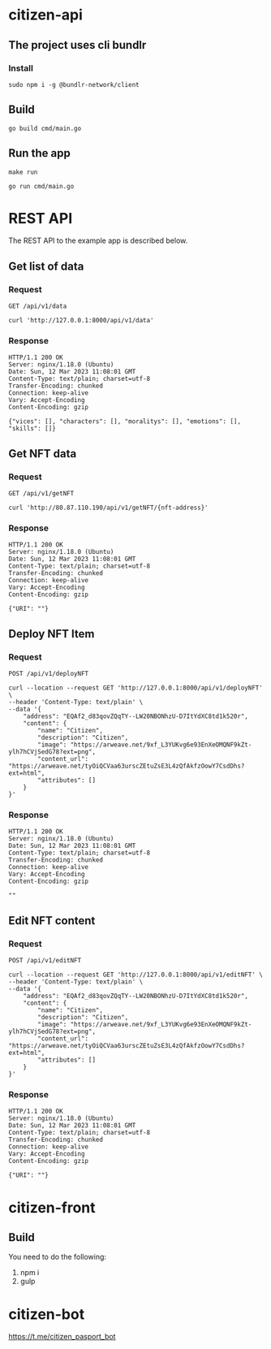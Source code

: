 # citizen-api

## The project uses cli bundlr

### Install

    sudo npm i -g @bundlr-network/client

## Build

    go build cmd/main.go

## Run the app

    make run

    go run cmd/main.go

# REST API

The REST API to the example app is described below.

## Get list of data

### Request

`GET /api/v1/data`

    curl 'http://127.0.0.1:8000/api/v1/data'

### Response
    HTTP/1.1 200 OK
    Server: nginx/1.18.0 (Ubuntu)
    Date: Sun, 12 Mar 2023 11:08:01 GMT
    Content-Type: text/plain; charset=utf-8
    Transfer-Encoding: chunked
    Connection: keep-alive
    Vary: Accept-Encoding
    Content-Encoding: gzip

    {"vices": [], "characters": [], "moralitys": [], "emotions": [], "skills": []}



## Get NFT data

### Request

`GET /api/v1/getNFT`

    curl 'http://80.87.110.190/api/v1/getNFT/{nft-address}'

### Response
    HTTP/1.1 200 OK
    Server: nginx/1.18.0 (Ubuntu)
    Date: Sun, 12 Mar 2023 11:08:01 GMT
    Content-Type: text/plain; charset=utf-8
    Transfer-Encoding: chunked
    Connection: keep-alive
    Vary: Accept-Encoding
    Content-Encoding: gzip

    {"URI": ""}


## Deploy NFT Item

### Request

`POST /api/v1/deployNFT`

    curl --location --request GET 'http://127.0.0.1:8000/api/v1/deployNFT' \
    --header 'Content-Type: text/plain' \
    --data '{
        "address": "EQAf2_d83qovZQqTY--LW20NBONhzU-D7ItYdXC8td1k520r",
        "content": {
            "name": "Citizen",
            "description": "Citizen",
            "image": "https://arweave.net/9xf_L3YUKvg6e93EnXeOMQNF9kZt-ylh7hCVjSedG78?ext=png",
            "content_url": "https://arweave.net/tyOiQCVaa63urscZEtuZsE3L4zQfAkfzOowY7CsdDhs?ext=html",
            "attributes": []
        }
    }'

### Response
    HTTP/1.1 200 OK
    Server: nginx/1.18.0 (Ubuntu)
    Date: Sun, 12 Mar 2023 11:08:01 GMT
    Content-Type: text/plain; charset=utf-8
    Transfer-Encoding: chunked
    Connection: keep-alive
    Vary: Accept-Encoding
    Content-Encoding: gzip

    ""


## Edit NFT content

### Request

`POST /api/v1/editNFT`

    curl --location --request GET 'http://127.0.0.1:8000/api/v1/editNFT' \
    --header 'Content-Type: text/plain' \
    --data '{
        "address": "EQAf2_d83qovZQqTY--LW20NBONhzU-D7ItYdXC8td1k520r",
        "content": {
            "name": "Citizen",
            "description": "Citizen",
            "image": "https://arweave.net/9xf_L3YUKvg6e93EnXeOMQNF9kZt-ylh7hCVjSedG78?ext=png",
            "content_url": "https://arweave.net/tyOiQCVaa63urscZEtuZsE3L4zQfAkfzOowY7CsdDhs?ext=html",
            "attributes": []
        }
    }'

### Response
    HTTP/1.1 200 OK
    Server: nginx/1.18.0 (Ubuntu)
    Date: Sun, 12 Mar 2023 11:08:01 GMT
    Content-Type: text/plain; charset=utf-8
    Transfer-Encoding: chunked
    Connection: keep-alive
    Vary: Accept-Encoding
    Content-Encoding: gzip

    {"URI": ""}


# citizen-front
## Build
You need to do the following:
1. npm i
2. gulp


# citizen-bot
https://t.me/citizen_pasport_bot